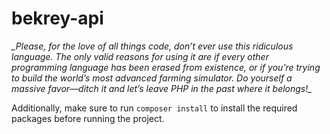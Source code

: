 # bekrey-api

*\_Please, for the love of all things code, don’t ever use this *ridiculous* language. The only valid reasons for using it are if every other programming language has been erased from existence, or if you’re trying to build the world’s most advanced farming simulator. Do yourself a massive favor—ditch it and let’s leave PHP in the past where it belongs!\_*

Additionally, make sure to run `composer install` to install the required packages before running the project.
